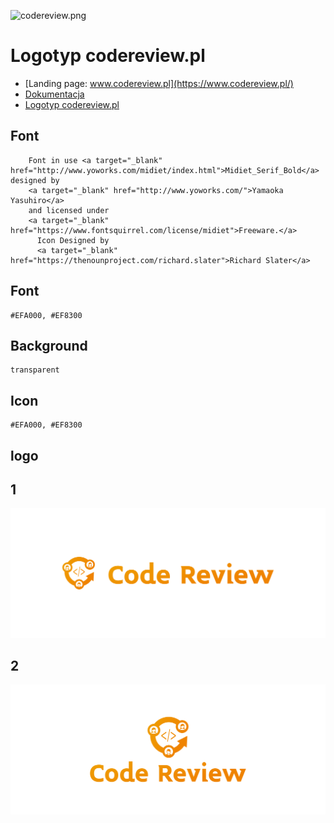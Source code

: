 ![codereview.png](https://logo.codereview.pl/1/cover.png)

# Logotyp codereview.pl
+ [Landing page: www.codereview.pl](https://www.codereview.pl/)
+ [Dokumentacja](https://docs.codereview.pl/)
+ [Logotyp codereview.pl](https://logo.codereview.pl/)



## Font


        Font in use <a target="_blank" href="http://www.yoworks.com/midiet/index.html">Midiet_Serif_Bold</a> designed by
        <a target="_blank" href="http://www.yoworks.com/">Yamaoka Yasuhiro</a>
        and licensed under
        <a target="_blank" href="https://www.fontsquirrel.com/license/midiet">Freeware.</a>
          Icon Designed by
          <a target="_blank" href="https://thenounproject.com/richard.slater">Richard Slater</a>
          


## Font
  
    #EFA000, #EF8300


## Background

    transparent

## Icon
     
    #EFA000, #EF8300
    
    
## logo


## 1
![1/cover.png](1/cover.png)

## 2
![2/cover.png](2/cover.png)

